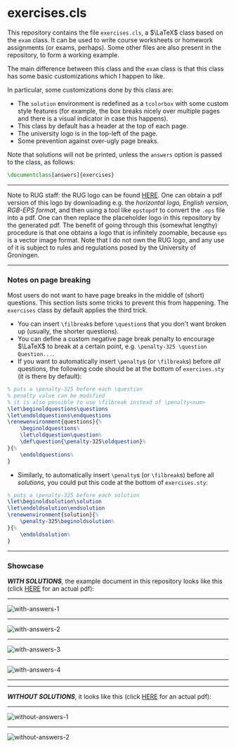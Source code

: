 # exercises.cls

This repository contains the file `exercises.cls`, a $\LaTeX$ class based on the `exam` class. It can be used to write course worksheets or homework assignments (or exams, perhaps). Some other files are also present in the repository, to form a working example.

The main difference between this class and the `exam` class is that this class has some basic customizations which I happen to like.

In particular, some customizations done by this class are:
- The `solution` environment is redefined as a `tcolorbox` with some custom style features (for example, the box breaks nicely over multiple pages and there is a visual indicator in case this happens).
- This class by default has a header at the top of each page.
- The university logo is in the top-left of the page.
- Some prevention against over-ugly page breaks.

Note that solutions will not be printed, unless the `answers` option is passed to the class, as follows:
```tex
\documentclass[answers]{exercises}
```

---

Note to RUG staff: the RUG logo can be found [HERE](https://www.rug.nl/about-ug/practical-matters/huisstijl/logobank-new/corporatelogo/). One can obtain a pdf version of this logo by downloading e.g. the *horizontal logo, English version, RGB-EPS format*, and then using a tool like `epstopdf` to convert the `.eps` file into a pdf. One can then replace the placeholder logo in this repository by the generated pdf. The benefit of going through this (somewhat lengthy) procedure is that one obtains a logo that is infinitely zoomable, because `eps` is a vector image format. Note that I do not own the RUG logo, and any use of it is subject to rules and regulations posed by the University of Groningen.

---

### Notes on page breaking

Most users do not want to have page breaks in the middle of (short) questions. This section lists some tricks to prevent this from happening. The `exercises` class by default applies the third trick.
 - You can insert `\filbreak`s before `\question`s that you don't want broken up (usually, the shorter questions).
 - You can define a custom negative page break penalty to encourage $\LaTeX$ to break at a certain point, e.g. `\penalty-325 \question Question...`.
 - If you want to automatically insert `\penalty`s (or `\filbreak`s) before *all* questions, the following code should be at the bottom of `exercises.sty` (it is there by default):
```tex
% puts a \penalty-325 before each \question
% penalty value can be modified
% it is also possible to use \filbreak instead of \penalty<num>
\let\beginoldquestions\questions
\let\endoldquestions\endquestions
\renewenvironment{questions}{%
	\beginoldquestions%
    \let\oldquestion\question%
    \def\question{\penalty-325\oldquestion}%
}{%
	\endoldquestions%
}
```
- Similarly, to automatically insert `\penalty`s (or `\filbreak`s) before all *solutions*, you could put this code at the bottom of `exercises.sty`:
```tex
% puts a \penalty-325 before each solution
\let\beginoldsolution\solution
\let\endoldsolution\endsolution
\renewenvironment{solution}{%
    \penalty-325\beginoldsolution%
}{%
	\endoldsolution%
}
```

---

### Showcase

***WITH SOLUTIONS***, the example document in this repository looks like this (click [HERE](https://el-sambal.github.io/exercises.cls/with-answers.pdf) for an actual pdf):

---

![with-answers-1](https://github.com/user-attachments/assets/37adddcf-a7e8-452d-bb71-87174a992fdc)

---

![with-answers-2](https://github.com/user-attachments/assets/95305c91-7837-4865-b1a1-1b3dc852c0e1)

---

![with-answers-3](https://github.com/user-attachments/assets/f5cf3c98-6dd4-4ec4-8f1f-4ce8163e13c1)

---

![with-answers-4](https://github.com/user-attachments/assets/8e1c0bcf-8c5f-4c7a-9e0c-a1107ed23bbc)

---

---

***WITHOUT SOLUTIONS***, it looks like this (click [HERE](https://el-sambal.github.io/exercises.cls/without-answers.pdf) for an actual pdf):

---

![without-answers-1](https://github.com/user-attachments/assets/3fac0d9c-476a-4007-a365-15ea4982cb27)

---

![without-answers-2](https://github.com/user-attachments/assets/64b04384-b94e-4bb5-b2a4-c3d462558bbe)


